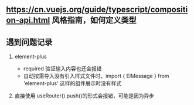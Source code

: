 ## https://cn.vuejs.org/guide/typescript/composition-api.html 风格指南，如何定义类型

## 遇到问题记录
1. element-plus 
    - required 验证输入内容也还会报错
    - 自动按需导入没有引入样式文件时，import { ElMessage } from 'element-plus' 这样的组件展示时没有样式

2. 直接使用 useRouter().push()的形式会报错，可能是因为异步